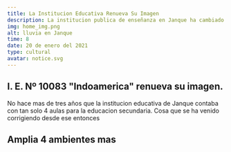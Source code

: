 ```yaml
---
title: La Institucion Educativa Renueva Su Imagen
description: La institucion publica de enseñanza en Janque ha cambiado su imagen y con ella su infraestructura.
img: home_img.png
alt: lluvia en Janque
time: 8
date: 20 de enero del 2021
type: cultural
avatar: notice.svg
---
```


## I. E. Nº 10083 "Indoamerica" renueva su imagen.

No hace mas de tres años que la institucion educativa de Janque contaba con tan solo 4 aulas para la educacion secundaria. Cosa que se ha venido corrigiendo desde ese entonces

## Amplia 4 ambientes mas
